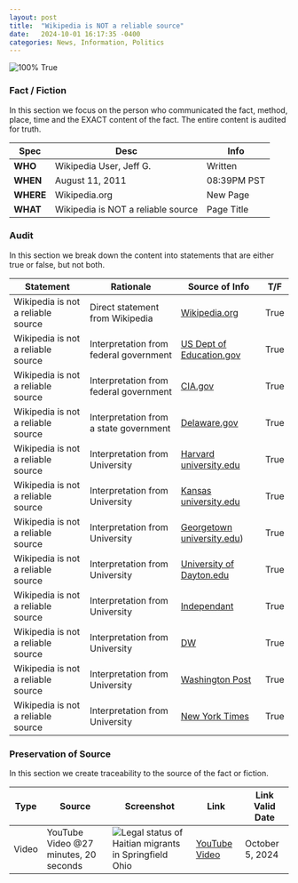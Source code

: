 ```yaml
---
layout: post
title:  "Wikipedia is NOT a reliable source"
date:   2024-10-01 16:17:35 -0400
categories: News, Information, Politics
---
```


![100% True](/assets/images/100.jpg)

### Fact / Fiction

In this section we focus on the person who communicated the fact, method, place, time and the EXACT content of the fact. The entire content is audited for truth.

| Spec | Desc | Info |
| ----------- | ----------- | ----------- |
| **WHO** | Wikipedia User, Jeff G. | Written |
| **WHEN** | August 11, 2011 |  08:39PM PST |
| **WHERE** | Wikipedia.org | New Page |
| **WHAT** | Wikipedia is NOT a reliable source | Page Title |

### Audit

In this section we break down the content into statements that are either true or false, but not both.

| Statement | Rationale | Source of Info | T/F |
| ----------- | ----------- | ----------- | ----------- |
| Wikipedia is not a reliable source | Direct statement from Wikipedia | [Wikipedia.org](https://en.wikipedia.org/wiki/Wikipedia:Wikipedia_is_not_a_reliable_source) | True |
| Wikipedia is not a reliable source | Interpretation from federal government | [US Dept of Education.gov](https://files.eric.ed.gov/fulltext/ED522722.pdf) | True |
| Wikipedia is not a reliable source | Interpretation from federal government | [CIA.gov](https://www.cia.gov/resources/csi/static/complex-adaptive-intel-community.pdf) | True |
| Wikipedia is not a reliable source | Interpretation from a state government | [Delaware.gov](https://libraries.blogs.delaware.gov/2013/05/05/is-wikipedia-a-reliable-source/)  | True |
| Wikipedia is not a reliable source | Interpretation from University | [Harvard university.edu](https://usingsources.fas.harvard.edu/what’s-wrong-wikipedia) | True |
| Wikipedia is not a reliable source | Interpretation from University | [Kansas university.edu](https://opentext.ku.edu/) | True |
| Wikipedia is not a reliable source | Interpretation from University  | [Georgetown university.edu](https://library.georgetown.edu/evaluating-internet-resources)) | True |
| Wikipedia is not a reliable source | Interpretation from University  | [University of Dayton.edu](https://udayton.edu/magazine/2023/03/wikipedia.php) | True |
| Wikipedia is not a reliable source | Interpretation from University  | [Independant](https://www.independent.co.uk/news/long_reads/wikipedia-explained-what-is-it-trustworthy-how-work-wikimedia-2030-a8213446.html) | True |
| Wikipedia is not a reliable source | Interpretation from University  | [DW](https://www.dw.com/en/fact-check-as-wikipedia-turns-20-how-credible-is-it/a-56228222) | True |
| Wikipedia is not a reliable source | Interpretation from University  | [Washington Post](https://www.washingtonpost.com/politics/2021/02/24/wikipedias-political-science-coverage-is-biased-i-tried-fix-it/) | True |
| Wikipedia is not a reliable source | Interpretation from University  | [New York Times](https://www.nytimes.com/2015/06/23/business/media/a-pr-firm-alters-the-wiki-reality-of-its-star-clients.html?searchResultPosition=30) | True |





### Preservation of Source

In this section we create traceability to the source of the fact or fiction.

| Type | Source | Screenshot | Link | Link Valid Date |
| ----------- | ----------- | ----------- | ----------- | ----------- |
| Video | YouTube Video @27 minutes, 20 seconds | ![Legal status of Haitian migrants in Springfield Ohio](/posts/images/Legal-status-of-Haitian-migrants-in-Springfield-Ohio.jpg) |  [YouTube Video](https://www.youtube.com/live/VAGZGQg31hs&t=1640) | October 5, 2024 |
